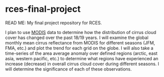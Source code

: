 # rces-final-project
READ ME: My final project repository for RCES. 

I plan to use <a href="https://modis.gsfc.nasa.gov/data/dataprod/mod04.php">MODIS</a> data to determine how the distribution of cirrus cloud cover has changed over the past 18/19 years. I will examine the global monthly mean cirrus reflectance from MODIS for different seasons (JFM, FMA, etc.) and plot the trend for each grid on the globe. I will also take a time-series of the area average anomaly over defined regions (arctic, east asia, western pacific, etc.) to determine what regions have experienced an increase (decrease) in overall cirrus cloud cover during different seasons. I will determine the significance of each of these observations. 

